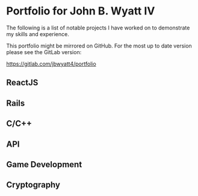 # Portfolio for John B. Wyatt IV

The following is a list of notable projects I have worked on to demonstrate my skills and experience.

This portfolio might be mirrored on GitHub. For the most up to date version please see the GitLab version:

https://gitlab.com/jbwyatt4/portfolio

## ReactJS

## Rails

## C/C++

## API

## Game Development

## Cryptography
